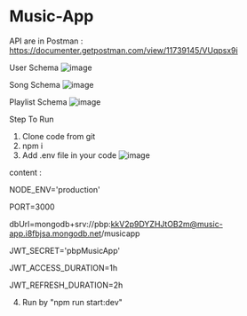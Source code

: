 # Music-App

API are in Postman : https://documenter.getpostman.com/view/11739145/VUqpsx9i

User Schema
![image](https://user-images.githubusercontent.com/50397972/185789129-0b27703f-3426-4207-b5cf-e88613799362.png)

Song Schema
![image](https://user-images.githubusercontent.com/50397972/185789136-e383cc22-28c1-484a-9105-d063a8f0bfe4.png)

Playlist Schema
![image](https://user-images.githubusercontent.com/50397972/185789144-cfdc257b-35dc-49b8-af6e-606008d0a6a8.png)

Step To Run
1. Clone code from git
2. npm i
3. Add .env file in your code 
![image](https://user-images.githubusercontent.com/50397972/185789180-e666829f-34d7-4fab-9fb1-c801005f7e44.png)

content :

NODE_ENV='production'

PORT=3000

dbUrl=mongodb+srv://pbp:kkV2p9DYZHJtOB2m@music-app.i8fbjsa.mongodb.net/musicapp

JWT_SECRET='pbpMusicApp'

JWT_ACCESS_DURATION=1h

JWT_REFRESH_DURATION=2h

4. Run by "npm run start:dev"
